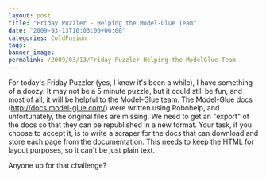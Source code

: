 ```yaml
---
layout: post
title: "Friday Puzzler - Helping the Model-Glue Team"
date: "2009-03-13T10:03:00+06:00"
categories: ColdFusion 
tags: 
banner_image: 
permalink: /2009/03/13/Friday-Puzzler-Helping-the-ModelGlue-Team
---
```


For today's Friday Puzzler (yes, I know it's been a while), I have something of a doozy. It may not be a 5 minute puzzle, but it could still be fun, and most of all, it will be helpful to the Model-Glue team. The Model-Glue docs (<a href="http://docs.model-glue.com/">http://docs.model-glue.com/</a>) were written using Robohelp, and unfortunately, the original files are missing. We need to get an "export" of the docs so that they can be republished in a new format. Your task, if you choose to accept it, is to write a scraper for the docs that can download and store each page from the documentation. This needs to keep the HTML for layout purposes, so it can't be just plain text. 

Anyone up for that challenge?